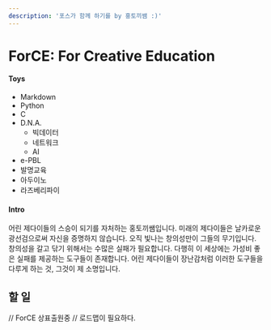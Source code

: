```yaml
---
description: '포스가 함께 하기를 by 홍토끼쌤 :)'
---
```


# ForCE: For Creative Education


#### Toys
* Markdown
* Python
* C
* D.N.A.
  * 빅데이터
  * 네트워크
  * AI
* e-PBL
* 발명교육
* 아두이노
* 라즈베리파이

#### Intro
어린 제다이들의 스승이 되기를 자처하는 홍토끼쌤입니다. 
미래의 제다이들은 날카로운 광선검으로써 자신을 증명하지 않습니다.
오직 빛나는 창의성만이 그들의 무기입니다.
창의성을 갈고 닦기 위해서는 수많은 실패가 필요합니다.
다행히 이 세상에는 가성비 좋은 실패를 제공하는 도구들이 존재합니다.
어린 제다이들이 장난감처럼 이러한 도구들을 다루게 하는 것, 그것이 제 소명입니다.

## 할 일 
// ForCE 상표출원중
// 로드맵이 필요하다.

